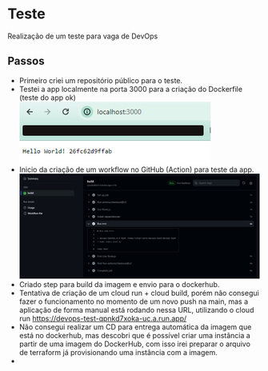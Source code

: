 # Teste
Realização de um teste para vaga de DevOps

## Passos

- Primeiro criei um repositório público para o teste.
- Testei a app localmente na porta 3000 para a criação do Dockerfile (teste do app ok)
![image1](img/image1.png)
- Inicio da criação de um workflow no GitHub (Action) para teste da app. 
![image2](img/image2.png)
- Criado step para build da imagem e envio para o dockerhub.
- Tentativa de criação de um cloud run + cloud build, porém não consegui fazer o funcionamento no momento de um novo push na main, mas a aplicação de forma manual está rodando nessa URL, utilizando o cloud run <https://devops-test-qpnkd7xoka-uc.a.run.app/>
- Não consegui realizar um CD para entrega automática da imagem que está no dockerhub, mas descobri que é possível criar uma instância a partir de uma imagem do DockerHub, com isso irei preparar o arquivo de terraform já provisionando uma instância com a imagem.
- 